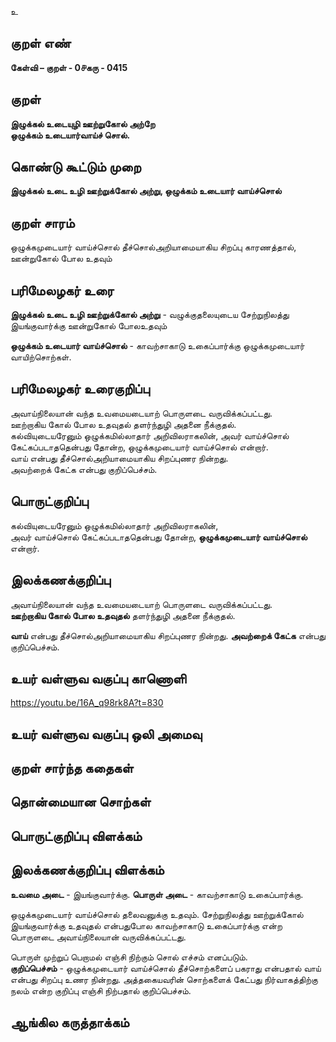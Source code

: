 உ

## குறள் எண் 

**கேள்வி – குறள் - 0௪கரு - 0415**  

## குறள் 

**இழுக்கல் உடையுழி ஊற்றுகோல் அற்றே  
ஒழுக்கம் உடையார்வாய்ச் சொல்.**

## கொண்டு கூட்டும் முறை

**இழுக்கல் உடை உழி ஊற்றுக்கோல் அற்று, ஒழுக்கம் உடையார் வாய்ச்சொல்**  

## குறள் சாரம் 

ஒழுக்கமுடையார் வாய்ச்சொல் தீச்சொல்அறியாமையாகிய சிறப்பு காரணத்தால்,  
ஊன்றுகோல் போல உதவும்  

## பரிமேலழகர் உரை

**இழுக்கல் உடை உழி ஊற்றுக்கோல் அற்று** - வழுக்குதலையுடைய சேற்றுநிலத்து இயங்குவார்க்கு ஊன்றுகோல் போலஉதவும்  

**ஒழுக்கம் உடையார் வாய்ச்சொல்** - காவற்சாகாடு உகைப்பார்க்கு ஒழுக்கமுடையார் வாயிற்சொற்கள்.  

## பரிமேலழகர் உரைகுறிப்பு   

அவாய்நிலையான் வந்த உவமையடையாற் பொருளடை வருவிக்கப்பட்டது.  
ஊற்றாகிய கோல் போல உதவுதல் தளர்ந்துழி அதனை நீக்குதல்.  
கல்வியுடையரேனும் ஒழுக்கமில்லாதார் அறிவிலராகலின், அவர் வாய்ச்சொல் கேட்கப்படாததென்பது தோன்ற, ஒழுக்கமுடையார் வாய்ச்சொல் என்றார்.  
வாய் என்பது தீச்சொல்அறியாமையாகிய சிறப்புணர நின்றது.   
அவற்றைக் கேட்க என்பது குறிப்பெச்சம்.    

## பொருட்குறிப்பு 

கல்வியுடையரேனும் ஒழுக்கமில்லாதார் அறிவிலராகலின்,  
அவர் வாய்ச்சொல் கேட்கப்படாததென்பது தோன்ற, **ஒழுக்கமுடையார் வாய்ச்சொல்** என்றார்.    

## இலக்கணக்குறிப்பு  

அவாய்நிலையான் வந்த உவமையடையாற் பொருளடை வருவிக்கப்பட்டது.  
**ஊற்றாகிய கோல் போல உதவுதல்** தளர்ந்துழி அதனை நீக்குதல்.  

**வாய்** என்பது தீச்சொல்அறியாமையாகிய சிறப்புணர நின்றது.
**அவற்றைக் கேட்க** என்பது குறிப்பெச்சம்.  

## உயர் வள்ளுவ வகுப்பு காணொளி

https://youtu.be/16A_q98rk8A?t=830

## உயர் வள்ளுவ வகுப்பு ஒலி அமைவு 

 
## குறள் சார்ந்த கதைகள் 


## தொன்மையான சொற்கள்


## பொருட்குறிப்பு விளக்கம்


## இலக்கணக்குறிப்பு விளக்கம்

**உவமை அடை** - இயங்குவார்க்கு. 
**பொருள் அடை** - காவற்சாகாடு உகைப்பார்க்கு. 

ஒழுக்கமுடையார் வாய்ச்சொல் தலைவனுக்கு உதவும்.  சேற்றுநிலத்து ஊற்றுக்கோல் இயங்குவார்க்கு உதவுதல்  என்பதுபோல காவற்சாகாடு உகைப்பார்க்கு என்ற பொருளடை அவாய்நிலையான் வருவிக்கப்பட்டது.    

பொருள் முற்றுப் பெறாமல் எஞ்சி நிற்கும் சொல் எச்சம் எனப்படும்.    
**குறிப்பெச்சம்** - ஒழுக்கமுடையார் வாய்ச்சொல் தீச்சொற்களைப் பகராது என்பதால் வாய் என்பது சிறப்பு உணர நின்றது. அத்தகையவரின் சொற்களைக் கேட்பது நிர்வாகத்திற்கு நலம் என்ற குறிப்பு எஞ்சி நிற்பதால் குறிப்பெச்சம். 

## ஆங்கில கருத்தாக்கம் 


